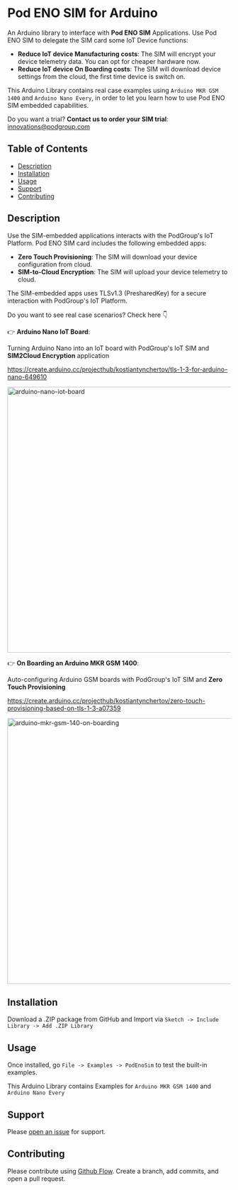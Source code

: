 # Pod ENO SIM for Arduino

An Arduino library to interface with **Pod ENO SIM** Applications. Use Pod ENO SIM to delegate the SIM card some IoT Device functions:

* **Reduce IoT device Manufacturing costs**: The SIM will encrypt your device telemetry data. You can opt for cheaper hardware now.
* **Reduce IoT device On Boarding costs**: The SIM will download device settings from the cloud, the first time device is switch on.

This Arduino Library contains real case examples using `Arduino MKR GSM 1400` and `Arduino Nano Every`, in order to let you learn how to use Pod ENO SIM embedded capabilities.

Do you want a trial? **Contact us to order your SIM trial**: <a href="mailto:innovations@podgroup.com?subject=Order Pod ENO SIM trial kit">innovations@podgroup.com</a>

## Table of Contents

- [Description](#description)
- [Installation](#installation)
- [Usage](#usage)
- [Support](#support)
- [Contributing](#contributing)

## Description

Use the SIM-embedded applications interacts with the PodGroup's IoT Platform. Pod ENO SIM card includes the following embedded apps:

* **Zero Touch Provisioning**: The SIM will download your device configuration from cloud.
* **SIM-to-Cloud Encryption**: The SIM will upload your device telemetry to cloud.

The SIM-embedded apps uses TLSv1.3 (PresharedKey) for a secure interaction with PodGroup's IoT Platform.

Do you want to see real case scenarios? Check here 👇

👉 **Arduino Nano IoT Board**:

Turning Arduino Nano into an IoT board with PodGroup's IoT SIM and **SIM2Cloud Encryption** application

https://create.arduino.cc/projecthub/kostiantynchertov/tls-1-3-for-arduino-nano-649610

<a href="https://create.arduino.cc/projecthub/kostiantynchertov/tls-1-3-for-arduino-nano-649610"><img width="600" alt="arduino-nano-iot-board" src="https://hackster.imgix.net/uploads/attachments/1196958/_fsJWio6Efg.blob?auto=compress%2Cformat&w=900&h=675&fit=min"></a>

👉 **On Boarding an Arduino MKR GSM 1400**: 

Auto-configuring Arduino GSM boards with PodGroup's IoT SIM and **Zero Touch Provisioning**

https://create.arduino.cc/projecthub/kostiantynchertov/zero-touch-provisioning-based-on-tls-1-3-a07359

<a href="https://create.arduino.cc/projecthub/kostiantynchertov/zero-touch-provisioning-based-on-tls-1-3-a07359"><img width="600" alt="arduino-mkr-gsm-140-on-boarding" src="https://hackster.imgix.net/uploads/attachments/1294347/_GEOk3hWCaO.blob?auto=compress%2Cformat&w=900&h=675&fit=min"></a>

## Installation

Download a .ZIP package from GitHub and Import via `Sketch -> Include Library -> Add .ZIP Library`

## Usage

Once installed, go `File -> Examples -> PodEnoSim` to test the built-in examples. 

This Arduino Library contains Examples for `Arduino MKR GSM 1400` and `Arduino Nano Every`

## Support

Please [open an issue](https://github.com/podgroupconnectivity/PodEnoSim/issues/new) for support.

## Contributing

Please contribute using [Github Flow](https://guides.github.com/introduction/flow/). Create a branch, add commits, and open a pull request.